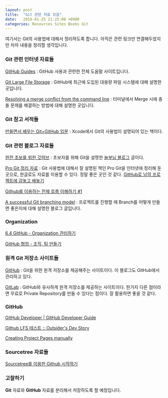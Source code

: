 ```yaml
---
layout: post
title:  "Git 관련 자료 모음"
date:   2016-01-25 21:25:00 +0900
categories: Resources Sites Books Git
---
```


여기서는 Git의 사용법에 대해서 정리하도록 합니다. 아직은 관련 링크만 연결해두었지만 차차 내용을 정리할 생각입니다.


### Git 관련 인터넷 자료들

[GitHub Guides](https://guides.github.com) : GitHub 사용과 관련한 전체 도움말 사이트입니다.

[Git Large File Storage](https://git-lfs.github.com) : GitHub에 최근에 도입된 대용량 파일 시스템에 대해 설명한 곳입니다.

[Resolving a merge conflict from the command line](https://help.github.com/articles/resolving-a-merge-conflict-from-the-command-line/) : 터미널에서 Merge 시에 충돌 문제를 해결하는 방법에 대해 설명한 곳입니다.


### Git 참고 서적들

[만들면서 배우는 Git+GitHub 입문](http://www.hanbit.co.kr/book/look.html?isbn=978-89-6848-202-1) : Xcode에서 Git의 사용법이 설명되어 있는 책이다.


### Git 관련 블로그 자료들

[완전 초보를 위한 깃허브](https://nolboo.github.io/blog/2013/10/06/github-for-beginner/) : 초보자를 위해 Git을 설명한 [놀부님 블로그](https://nolboo.github.io/) 글이다.

[Pro Git 정리 자료](https://git-scm.com/book/ko/) : Git 사용법에 대해서 잘 설명된 책인 Pro Git을 인터넷에 정리해 둔 곳으로, 한글로도 자료를 이용할 수 있다. 정말 좋은 곳인 것 같다.
[GitHub로 남의 프로젝트에 감놓고 배놓기](https://dogfeet.github.io/articles/2012/how-to-github.html)

[Github를 이용하는 전체 흐름 이해하기 #1](https://blog.outsider.ne.kr/865)

[A successful Git branching model](http://nvie.com/posts/a-successful-git-branching-model/) : 프로젝트를 진행할 때 Branch를 어떻게 만들면 좋은지에 대해 설명한 블로그 글입니다.


### Organization

[6.4 GitHub - Organization 관리하기](https://git-scm.com/book/ko/v2/GitHub-Organization-관리하기)

[GitHub 협업 - 조직, 팀 만들기](http://i5on9i.blogspot.kr/2015/09/github.html)


### 원격 Git 저장소 사이트들

[GitHub](https://github.com) : Git을 위한 원격 저장소를 제공해주는 사이트이다. 이 블로그도 GitHub에서 관리하고 있다.

[GitLab](https://about.gitlab.com) : GitHub와 유사하게 원격 저장소를 제공하는 사이트이다. 한가지 다른 점이라면 무료로 Private Repository를 만들 수 있다는 점이다. 잘 활용하면 좋을 것 같다.


### GitHub

[GitHub Developer | GitHub Developer Guide](https://developer.github.com/)

[Github LFS 테스트 :: Outsider's Dev Story](https://blog.outsider.ne.kr/1147)

[Creating Project Pages manually](https://help.github.com/articles/creating-project-pages-manually/)


### Sourcetree 자료들

[Sourcetree를 이용한 Github 시작하기](http://hackersstudy.tistory.com/41)


### 고찰하기

**Git** 자료와 **GitHub** 자료를 분리해서 저장하도록 할 예정입니다.
